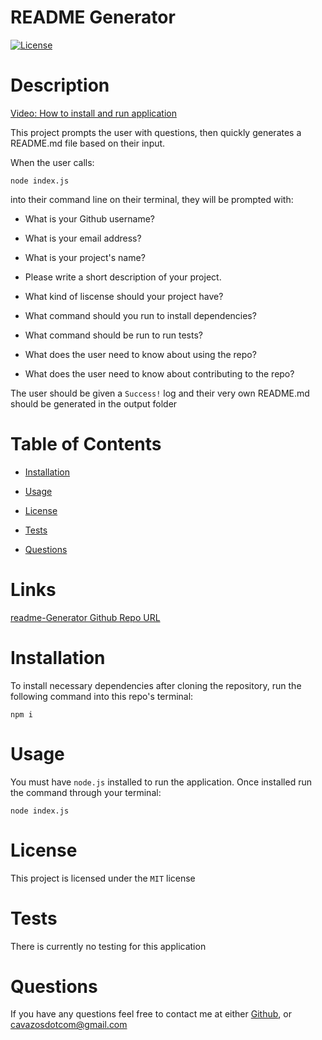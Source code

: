 # README Generator
  [![License](https://img.shields.io/badge/license-MIT-red.svg)](https://opensource.org/licenses/MIT)
  
# Description

[Video: How to install and run application](https://watch.screencastify.com/v/an6e3CDaipHS21Kx4lAE)

This project prompts the user with questions, then quickly generates a README.md file based on their input.

When the user calls: 

```
node index.js
```

into their command line on their terminal, they will be prompted with:

- What is your Github username?

- What is your email address?

- What is your project's name?

- Please write a short description of your project.

- What kind of liscense should your project have?

- What command should you run to install dependencies?

- What command should be run to run tests?

- What does the user need to know about using the repo?

- What does the user need to know about contributing to the repo?

The user should be given a `Success!` log and their very own README.md should be generated in the output folder

# Table of Contents

* [Installation](#installation)

* [Usage](#usage)

* [License](#license)

* [Tests](#tests)

* [Questions](#questions)

# Links

[readme-Generator Github Repo URL](https://github.com/cavazosdotcom/readme-Generator)

# Installation

To install necessary dependencies after cloning the repository, run the following command into this repo's terminal:

```
npm i
```

# Usage

You must have `node.js` installed to run the application. Once installed run the command through your terminal:

```
node index.js
```

# License


This project is licensed under the `MIT` license


# Tests

There is currently no testing for this application


# Questions
If you have any questions feel free to contact me at either [Github](https://github.com/cavazosdotcom), or [cavazosdotcom@gmail.com](cavazosdotcom@gmail.com)  

